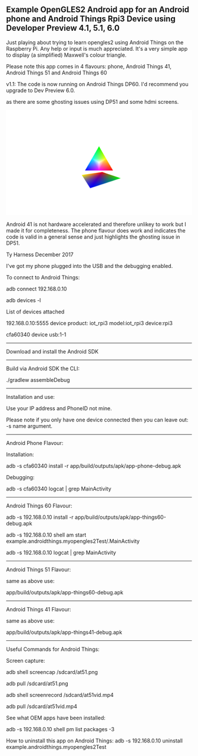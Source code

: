 Example OpenGLES2 Android app for an Android phone and Android Things Rpi3 Device using Developer Preview 4.1, 5.1, 6.0
--------------------------------------------------------------------------------------

Just playing about trying to learn opengles2 using Android Things on the Raspberry Pi.  Any help or input
is much appreciated.  It's a very simple app to display (a simplified) Maxwell's colour triangle.

Please note this app comes in 4 flavours: phone, Android Things 41, Android Things 51 and Android Things 60

v1.1: The code is now running on Android Things DP60. I'd recommend you upgrade to Dev Preview 6.0.

as there are some ghosting issues using DP51 and some hdmi screens.

![at51.png](at51.png)

Android 41 is not hardware accelerated and therefore unlikey to work but I made it
for completeness.  The phone flavour does work and indicates the code is valid in a general sense and just 
 highlights the ghosting issue in DP51.  


Ty Harness December 2017



I've got my phone plugged into the USB and the debugging enabled.

To connect to Android Things:

adb connect 192.168.0.10

adb devices -l

List of devices attached

192.168.0.10:5555      device product:   iot_rpi3 model:iot_rpi3 device:rpi3

cfa60340               device usb:1-1

-------------------------------------------------------------------------------------
Download and install the Android SDK


---------------------------------------------------------------------------------------
Build via Android SDK the CLI:

./gradlew assembleDebug

------------------------------------------------------------------------
Installation and use:

Use your IP address and PhoneID not mine.

Please note if you only have one device connected then you can leave out:
-s name argument.

-----------------------------------------------------------------------
Android Phone Flavour:

Installation:

adb -s cfa60340 install -r app/build/outputs/apk/app-phone-debug.apk

Debugging:

adb -s cfa60340 logcat | grep MainActivity


-------------------------------------------------------------------
Android Things 60 Flavour:

adb -s 192.168.0.10 install -r app/build/outputs/apk/app-things60-debug.apk

adb -s 192.168.0.10 shell am start example.androidthings.myopengles2Test/.MainActivity

adb -s 192.168.0.10  logcat | grep MainActivity


-------------------------------------------------------------------
Android Things 51 Flavour:

same as above use:

app/build/outputs/apk/app-things60-debug.apk

--------------------------------------------------------------

Android Things 41 Flavour:

same as above use:

app/build/outputs/apk/app-things41-debug.apk


---------------------------------------------------------------
Useful Commands for Android Things:

Screen capture:

adb shell screencap /sdcard/at51.png

adb pull /sdcard/at51.png

adb shell screenrecord /sdcard/at51vid.mp4

adb pull /sdcard/at51vid.mp4


See what OEM apps have been installed:

adb -s 192.168.0.10 shell pm list packages -3
 

How to uninstall this app on Android Things:
adb -s 192.168.0.10 uninstall example.androidthings.myopengles2Test










